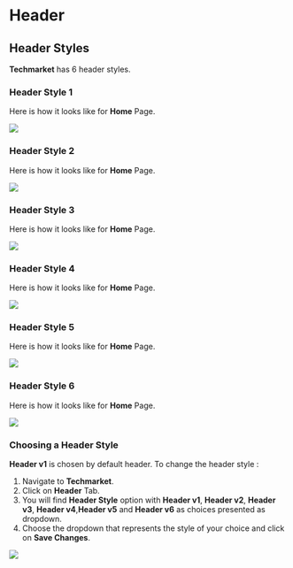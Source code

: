 # Header

## Header Styles

**Techmarket** has 6 header styles.

### Header Style 1

 Here is how it looks like for **Home** Page.

![](http://transvelo.github.io/docs/electro/images/header-style-1.png)

### Header Style 2

 Here is how it looks like for **Home** Page.

![](http://transvelo.github.io/docs/electro/images/header-style-2.png)

### Header Style 3

 Here is how it looks like for **Home** Page.

![](http://transvelo.github.io/docs/electro/images/header-style-3.png)

### Header Style 4

 Here is how it looks like for **Home** Page.

![](http://transvelo.github.io/docs/electro/images/header-style-3.png)

### Header Style 5

 Here is how it looks like for **Home** Page.

![](http://transvelo.github.io/docs/electro/images/header-style-3.png)

### Header Style 6

 Here is how it looks like for **Home** Page.

![](http://transvelo.github.io/docs/electro/images/header-style-3.png)
### Choosing a Header Style

**Header v1** is chosen by default header. To change the header style :

1. Navigate to **Techmarket**.
2. Click on **Header** Tab.
3. You will find **Header Style** option with **Header v1**,  **Header v2**, **Header v3**, **Header v4**,**Header v5** and **Header v6** as choices presented as dropdown.
4. Choose the dropdown that represents the style of your choice and click on **Save Changes**.

![](http://transvelo.github.io/docs/electro/images/choose-header-style.png)


